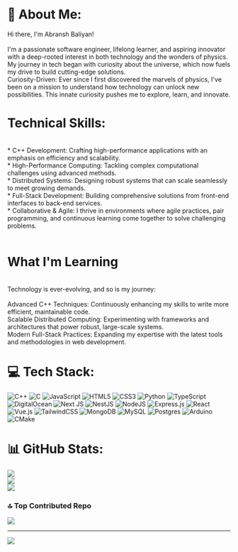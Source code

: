 # 💫 About Me:
Hi there, I'm Abransh Baliyan!<br><br>
I'm a passionate software engineer, lifelong learner, and aspiring innovator with a deep-rooted interest in both technology and the wonders of physics. My journey in tech began with curiosity about the universe, which now fuels my drive to build cutting-edge solutions.<br>Curiosity-Driven: Ever since I first discovered the marvels of physics, I've been on a mission to understand how technology can unlock new possibilities. This innate curiosity pushes me to explore, learn, and innovate.<br>

# Technical Skills: 
<br>
* C++ Development: Crafting high-performance applications with an emphasis on efficiency and scalability.<br>
* High-Performance Computing: Tackling complex computational challenges using advanced methods.<br>
* Distributed Systems: Designing robust systems that can scale seamlessly to meet growing demands.<br>
* Full-Stack Development: Building comprehensive solutions from front-end interfaces to back-end services.<br>
* Collaborative & Agile: I thrive in environments where agile practices, pair programming, and continuous learning come together to solve challenging problems.<br><br>

# What I'm Learning<br>
<br>Technology is ever-evolving, and so is my journey:<br><br>Advanced C++ Techniques: Continuously enhancing my skills to write more efficient, maintainable code.<br>Scalable Distributed Computing: Experimenting with frameworks and architectures that power robust, large-scale systems.<br>Modern Full-Stack Practices: Expanding my expertise with the latest tools and methodologies in web development.<br>


# 💻 Tech Stack:
![C++](https://img.shields.io/badge/c++-%2300599C.svg?style=for-the-badge&logo=c%2B%2B&logoColor=white) ![C](https://img.shields.io/badge/c-%2300599C.svg?style=for-the-badge&logo=c&logoColor=white) ![JavaScript](https://img.shields.io/badge/javascript-%23323330.svg?style=for-the-badge&logo=javascript&logoColor=%23F7DF1E) ![HTML5](https://img.shields.io/badge/html5-%23E34F26.svg?style=for-the-badge&logo=html5&logoColor=white) ![CSS3](https://img.shields.io/badge/css3-%231572B6.svg?style=for-the-badge&logo=css3&logoColor=white) ![Python](https://img.shields.io/badge/python-3670A0?style=for-the-badge&logo=python&logoColor=ffdd54) ![TypeScript](https://img.shields.io/badge/typescript-%23007ACC.svg?style=for-the-badge&logo=typescript&logoColor=white) ![DigitalOcean](https://img.shields.io/badge/DigitalOcean-%230167ff.svg?style=for-the-badge&logo=digitalOcean&logoColor=white) ![Next JS](https://img.shields.io/badge/Next-black?style=for-the-badge&logo=next.js&logoColor=white) ![NestJS](https://img.shields.io/badge/nestjs-%23E0234E.svg?style=for-the-badge&logo=nestjs&logoColor=white) ![NodeJS](https://img.shields.io/badge/node.js-6DA55F?style=for-the-badge&logo=node.js&logoColor=white) ![Express.js](https://img.shields.io/badge/express.js-%23404d59.svg?style=for-the-badge&logo=express&logoColor=%2361DAFB) ![React](https://img.shields.io/badge/react-%2320232a.svg?style=for-the-badge&logo=react&logoColor=%2361DAFB) ![Vue.js](https://img.shields.io/badge/vue.js-%2335495e.svg?style=for-the-badge&logo=vuedotjs&logoColor=%234FC08D) ![TailwindCSS](https://img.shields.io/badge/tailwindcss-%2338B2AC.svg?style=for-the-badge&logo=tailwind-css&logoColor=white) ![MongoDB](https://img.shields.io/badge/MongoDB-%234ea94b.svg?style=for-the-badge&logo=mongodb&logoColor=white) ![MySQL](https://img.shields.io/badge/mysql-4479A1.svg?style=for-the-badge&logo=mysql&logoColor=white) ![Postgres](https://img.shields.io/badge/postgres-%23316192.svg?style=for-the-badge&logo=postgresql&logoColor=white) ![Arduino](https://img.shields.io/badge/-Arduino-00979D?style=for-the-badge&logo=Arduino&logoColor=white) ![CMake](https://img.shields.io/badge/CMake-%23008FBA.svg?style=for-the-badge&logo=cmake&logoColor=white)


# 📊 GitHub Stats:
![](https://github-readme-stats.vercel.app/api?username=Abransh&theme=dark&hide_border=false&include_all_commits=false&count_private=false)<br/>
![](https://nirzak-streak-stats.vercel.app/?user=Abransh&theme=dark&hide_border=false)<br/>
![](https://github-readme-stats.vercel.app/api/top-langs/?username=Abransh&theme=dark&hide_border=false&include_all_commits=false&count_private=false&layout=compact)

### 🔝 Top Contributed Repo
![](https://github-contributor-stats.vercel.app/api?username=Abransh&limit=5&theme=dark&combine_all_yearly_contributions=true)

---
[![](https://visitcount.itsvg.in/api?id=Abransh&icon=0&color=0)](https://visitcount.itsvg.in)


